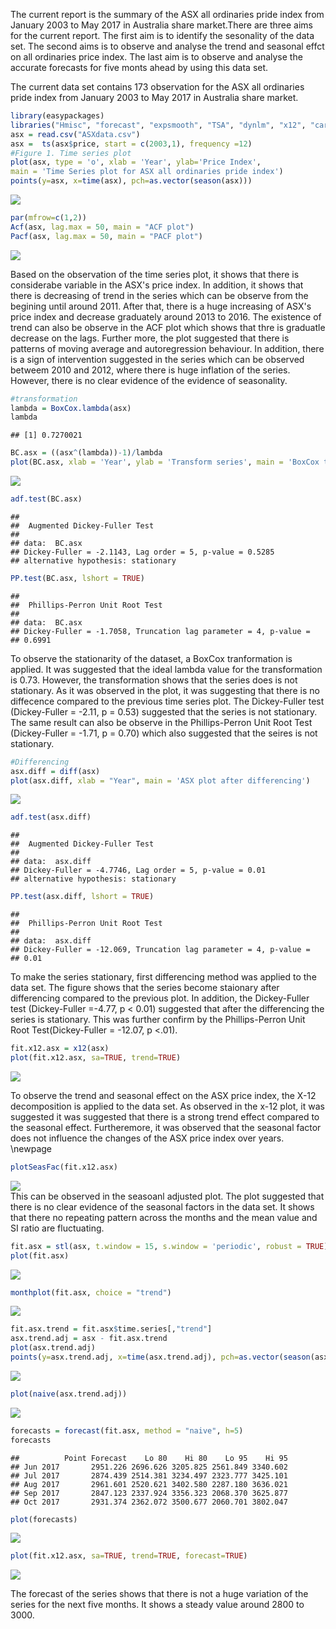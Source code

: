 The current report is the summary of the ASX all ordinaries pride index from January 2003 to May 2017 in Australia share market.There are three aims for the current report. The first aim is to identify the sesonality of the data set. The second aims is to observe and analyse the trend and seasonal effct on all ordinaries price index. The last aim is to observe and analyse the accurate forecasts for five monts ahead by using this data set.  

The current data set contains 173 observation for the ASX all ordinaries pride index from January 2003 to May 2017 in Australia share market.


```r
library(easypackages)
libraries("Hmisc", "forecast", "expsmooth", "TSA", "dynlm", "x12", "car", "AER")
asx = read.csv("ASXdata.csv")
asx =  ts(asx$price, start = c(2003,1), frequency =12)
#Figure 1. Time series plot
plot(asx, type = 'o', xlab = 'Year', ylab='Price Index',
main = 'Time Series plot for ASX all ordinaries pride index')
points(y=asx, x=time(asx), pch=as.vector(season(asx)))
```

<img src="Assignment1_files/figure-html/unnamed-chunk-1-1.png" style="display: block; margin: auto;" />

```r
par(mfrow=c(1,2))
Acf(asx, lag.max = 50, main = "ACF plot")
Pacf(asx, lag.max = 50, main = "PACF plot")
```

<img src="Assignment1_files/figure-html/unnamed-chunk-1-2.png" style="display: block; margin: auto;" />

Based on the observation of the time series plot, it shows that there is considerabe variable in the ASX's price index. In addition, it shows that there is decreasing of trend in the series which can be observe from the begining until around 2011. After that, there is a huge increasing of ASX's price index and decrease graduately around 2013 to 2016. The existence of trend can also be observe in the ACF plot which shows that thre is graduatle decrease on the lags. Further more, the plot suggested that there is patterns of moving average and autoregression behaviour. In addition, there is a sign of intervention suggested in the series which can be observed betweem 2010 and 2012, where there is huge inflation of the series. However, there is no clear evidence of the evidence of seasonality.


```r
#transformation
lambda = BoxCox.lambda(asx)
lambda
```

```
## [1] 0.7270021
```

```r
BC.asx = ((asx^(lambda))-1)/lambda
plot(BC.asx, xlab = 'Year', ylab = 'Transform series', main = 'BoxCox tranform series plot')
```

<img src="Assignment1_files/figure-html/asx-1.png" style="display: block; margin: auto;" />

```r
adf.test(BC.asx)
```

```
## 
## 	Augmented Dickey-Fuller Test
## 
## data:  BC.asx
## Dickey-Fuller = -2.1143, Lag order = 5, p-value = 0.5285
## alternative hypothesis: stationary
```

```r
PP.test(BC.asx, lshort = TRUE)
```

```
## 
## 	Phillips-Perron Unit Root Test
## 
## data:  BC.asx
## Dickey-Fuller = -1.7058, Truncation lag parameter = 4, p-value =
## 0.6991
```
To observe the stationarity of the dataset, a BoxCox tranformation is applied. It was suggested that the ideal lambda value for the transformation is 0.73. However, the transformation shows that the series does is not stationary. As it was observed in the plot, it was suggesting that there is no diffecence compared to the previous time series plot. The Dickey-Fuller test (Dickey-Fuller = -2.11, p = 0.53) suggested that the series is not stationary. The same result can also be observe in the Phillips-Perron Unit Root Test (Dickey-Fuller = -1.71, p = 0.70) which also suggested that the seires is not stationary.



```r
#Differencing
asx.diff = diff(asx)
plot(asx.diff, xlab = "Year", main = 'ASX plot after differencing')
```

<img src="Assignment1_files/figure-html/unnamed-chunk-2-1.png" style="display: block; margin: auto;" />

```r
adf.test(asx.diff)
```

```
## 
## 	Augmented Dickey-Fuller Test
## 
## data:  asx.diff
## Dickey-Fuller = -4.7746, Lag order = 5, p-value = 0.01
## alternative hypothesis: stationary
```

```r
PP.test(asx.diff, lshort = TRUE)
```

```
## 
## 	Phillips-Perron Unit Root Test
## 
## data:  asx.diff
## Dickey-Fuller = -12.069, Truncation lag parameter = 4, p-value =
## 0.01
```

To make the series stationary, first differencing method was applied to the data set. The figure shows that the series become staionary after differencing compared to the previous plot. In addition, the Dickey-Fuller test (Dickey-Fuller =-4.77, p < 0.01) suggested that after the differencing the series is stationary. This was further confirm by the Phillips-Perron Unit Root Test(Dickey-Fuller = -12.07, p <.01).


```r
fit.x12.asx = x12(asx)
plot(fit.x12.asx, sa=TRUE, trend=TRUE)
```

<img src="Assignment1_files/figure-html/unnamed-chunk-3-1.png" style="display: block; margin: auto;" />


To observe the trend and seasonal effect on the ASX price index, the X-12 decomposition is applied to the data set. As observed in the x-12 plot, it was suggested it was suggested that there is a strong trend effect compared to the seasonal effect. Furtheremore, it was observed that the seasonal factor does not influence the changes of the ASX price index over years. 
\newpage

```r
plotSeasFac(fit.x12.asx)
```

<img src="Assignment1_files/figure-html/unnamed-chunk-4-1.png" style="display: block; margin: auto;" />
This can be observed in the seasoanl adjusted plot. The plot suggested that there is no clear evidence of the seasonal factors in the data set. It shows that there no repeating pattern across the months and the mean value and SI ratio are fluctuating.


```r
fit.asx = stl(asx, t.window = 15, s.window = 'periodic', robust = TRUE)
plot(fit.asx)
```

<img src="Assignment1_files/figure-html/unnamed-chunk-5-1.png" style="display: block; margin: auto;" />

```r
monthplot(fit.asx, choice = "trend")
```

<img src="Assignment1_files/figure-html/unnamed-chunk-5-2.png" style="display: block; margin: auto;" />

```r
fit.asx.trend = fit.asx$time.series[,"trend"]
asx.trend.adj = asx - fit.asx.trend
plot(asx.trend.adj)
points(y=asx.trend.adj, x=time(asx.trend.adj), pch=as.vector(season(asx.trend.adj)))
```

<img src="Assignment1_files/figure-html/unnamed-chunk-5-3.png" style="display: block; margin: auto;" />

```r
plot(naive(asx.trend.adj))
```

![](Assignment1_files/figure-html/unnamed-chunk-6-1.png)<!-- -->

```r
forecasts = forecast(fit.asx, method = "naive", h=5)
forecasts
```

```
##          Point Forecast    Lo 80    Hi 80    Lo 95    Hi 95
## Jun 2017       2951.226 2696.626 3205.825 2561.849 3340.602
## Jul 2017       2874.439 2514.381 3234.497 2323.777 3425.101
## Aug 2017       2961.601 2520.621 3402.580 2287.180 3636.021
## Sep 2017       2847.123 2337.924 3356.323 2068.370 3625.877
## Oct 2017       2931.374 2362.072 3500.677 2060.701 3802.047
```

```r
plot(forecasts)
```

![](Assignment1_files/figure-html/unnamed-chunk-6-2.png)<!-- -->

```r
plot(fit.x12.asx, sa=TRUE, trend=TRUE, forecast=TRUE)
```

![](Assignment1_files/figure-html/unnamed-chunk-6-3.png)<!-- -->

The forecast of the series shows that there is not a huge variation of the series for the next five months. It shows a steady value around 2800 to 3000. 
